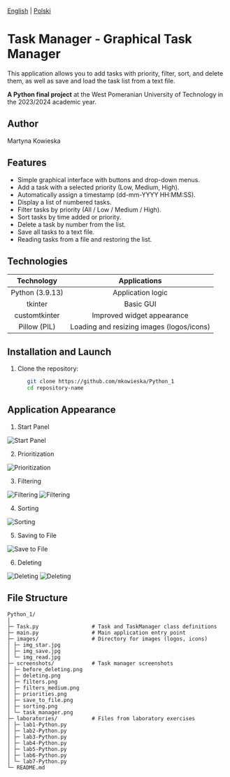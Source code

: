 [English](README.md) | [Polski](README.pl.md)

# Task Manager - Graphical Task Manager
This application allows you to add tasks with priority, filter, sort, and delete them, as well as save and load the task list from a text file.

**A Python final project** at the West Pomeranian University of Technology in the 2023/2024 academic year.

## Author
Martyna Kowieska

## Features
- Simple graphical interface with buttons and drop-down menus.
- Add a task with a selected priority (Low, Medium, High).
- Automatically assign a timestamp (dd-mm-YYYY HH:MM:SS).
- Display a list of numbered tasks.
- Filter tasks by priority (All / Low / Medium / High).
- Sort tasks by time added or priority.
- Delete a task by number from the list.
- Save all tasks to a text file.
- Reading tasks from a file and restoring the list.

## Technologies
| Technology | Applications |
|:---------------:|:------------------------------------------------:|
| Python (3.9.13) | Application logic |
| tkinter | Basic GUI |
| customtkinter | Improved widget appearance |
| Pillow (PIL) | Loading and resizing images (logos/icons) |

## Installation and Launch
1. Clone the repository:
   ```bash
      git clone https://github.com/mkowieska/Python_1
      cd repository-name
   ```

## Application Appearance
1. Start Panel

![Start Panel](screenshots/Task_manager.png)

2. Prioritization

![Prioritization](screenshots/priorities.png)

3. Filtering

![Filtering](screenshots/filters.png)
![Filtering](screenshots/filters_medium.png)

4. Sorting

![Sorting](screenshots/sorting.png)

5. Saving to File

![Save to File](screenshots/save_to_file.png)

6. Deleting

![Deleting](screenshots/before_deleting.png)
![Deleting](screenshots/deleting.png)

## File Structure
```text
Python_1/
│
├─ Task.py                 # Task and TaskManager class definitions
├─ main.py                 # Main application entry point
├─ images/                 # Directory for images (logos, icons)
│ ├─ img_star.jpg
│ ├─ img_save.jpg
│ └─ img_read.jpg
├─ screenshots/            # Task manager screenshots
│ ├─ before_deleting.png
│ ├─ deleting.png
│ ├─ filters.png
│ ├─ filters_medium.png
│ ├─ priorities.png
│ ├─ save_to_file.png
│ ├─ sorting.png
│ └─ task_manager.png
├─ laboratories/           # Files from laboratory exercises
│ ├─ lab1-Python.py
│ ├─ lab2-Python.py
│ ├─ lab3-Python.py
│ ├─ lab4-Python.py
│ ├─ lab5-Python.py
│ ├─ lab6-Python.py
│ └─ lab7-Python.py
└─ README.md
```